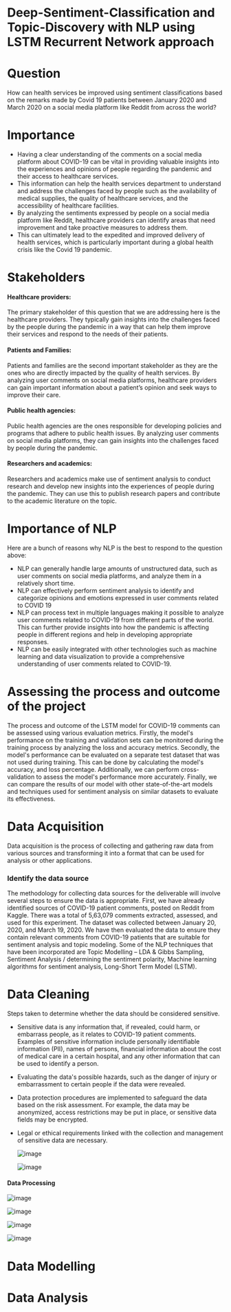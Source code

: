 # Deep-Sentiment-Classification and Topic-Discovery with NLP using LSTM Recurrent Network approach

# Question
How can health services be improved using sentiment classifications based on the remarks made by Covid 19 patients between January 2020 and March 2020 on a social media platform like Reddit from across the world?

# Importance

* Having a clear understanding of the comments on a social media platform about COVID-19 can be vital in providing valuable insights into the experiences and opinions of people regarding the pandemic and their access to healthcare services. 
* This information can help the health services department to understand and address the challenges faced by people such as the availability of medical supplies, the quality of healthcare services, and the accessibility of healthcare facilities.
* By analyzing the sentiments expressed by people on a social media platform like Reddit, healthcare providers can identify areas that need improvement and take proactive measures to address them. 
* This can ultimately lead to the expedited and improved delivery of health services, which is particularly important during a global health crisis like the Covid 19 pandemic.

# Stakeholders
#### Healthcare providers: 
The primary stakeholder of this question that we are addressing here is the healthcare providers. They typically gain insights into the challenges faced by the people during the pandemic in a way that can help them improve their services and respond to the needs of their patients. 
#### Patients and Families: 
Patients and families are the second important stakeholder as they are the ones who are directly impacted by the quality of health services. By analyzing user comments on social media platforms, healthcare providers can gain important information about a patient’s opinion and seek ways to improve their care. 
#### Public health agencies:
Public health agencies are the ones responsible for developing policies and programs that adhere to public health issues. By analyzing user comments on social media platforms, they can gain insights into the challenges faced by people during the pandemic. 
#### Researchers and academics:
Researchers and academics make use of sentiment analysis to conduct research and develop new insights into the experiences of people during the pandemic. They can use this to publish research papers and contribute to the academic literature on the topic.

# Importance of NLP
Here are a bunch of reasons why NLP is the best to respond to the question above:
*	NLP can generally handle large amounts of unstructured data, such as user comments on social media platforms, and analyze them in a relatively short time.
*	NLP can effectively perform sentiment analysis to identify and categorize opinions and emotions expressed in user comments related to COVID 19
* NLP can process text in multiple languages making it possible to analyze user comments related to COVID-19 from different parts of the world. This can further provide insights into how the pandemic is affecting people in different regions and help in developing appropriate responses. 
* NLP can be easily integrated with other technologies such as machine learning and data visualization to provide a comprehensive understanding of user comments related to COVID-19.

# Assessing the process and outcome of the project
The process and outcome of the LSTM model for COVID-19 comments can be assessed using various evaluation metrics. Firstly, the model's performance on the training and validation sets can be monitored during the training process by analyzing the loss and accuracy metrics. Secondly, the model's performance can be evaluated on a separate test dataset that was not used during training. This can be done by calculating the model's accuracy, and loss percentage. Additionally, we can perform cross-validation to assess the model's performance more accurately. Finally, we can compare the results of our model with other state-of-the-art models and techniques used for sentiment analysis on similar datasets to evaluate its effectiveness.

# Data Acquisition
Data acquisition is the process of collecting and gathering raw data from various sources and transforming it into a format that can be used for analysis or other applications.
### Identify the data source
 The methodology for collecting data sources for the deliverable will involve several steps to ensure the data is appropriate. First, we have already identified sources of COVID-19 patient comments, posted on Reddit from Kaggle. There was a total of 5,63,079 comments extracted, assessed, and used for this experiment.
The dataset was collected between January 20, 2020, and March 19, 2020.
We have then evaluated the data to ensure they contain relevant comments from COVID-19 patients that are suitable for sentiment analysis and topic modeling. Some of the NLP techniques that have been incorporated are Topic Modelling – LDA & Gibbs Sampling, Sentiment Analysis / determining the sentiment polarity, Machine learning algorithms for sentiment analysis, Long-Short Term Model (LSTM).

# Data Cleaning
Steps taken to determine whether the data should be considered sensitive.
* Sensitive data is any information that, if revealed, could harm, or embarrass people, as it relates to COVID-19 patient comments. Examples of sensitive information include personally identifiable information (PII), names of persons, financial information about the cost of medical care in a certain hospital, and any other information that can be used to identify a person.
*	Evaluating the data's possible hazards, such as the danger of injury or embarrassment to certain people if the data were revealed. 
*	Data protection procedures are implemented to safeguard the data based on the risk assessment. For example, the data may be anonymized, access restrictions may be put in place, or sensitive data fields may be encrypted.
* Legal or ethical requirements linked with the collection and management of sensitive data are necessary.

  ![image](https://github.com/Alagesan-Sushmitha/Deep-Sentiment-Classification-Topic-Discovery/assets/137837229/1bccc6d3-e125-48fd-9705-312257bd7fcf)
  
  ![image](https://github.com/Alagesan-Sushmitha/Deep-Sentiment-Classification-Topic-Discovery/assets/137837229/7fce5ed5-0545-4f92-9bda-ead627b57fc9)

#### Data Processing

![image](https://github.com/Alagesan-Sushmitha/Deep-Sentiment-Classification-Topic-Discovery/assets/137837229/244cb1fc-5e56-4a4e-b55c-33ce80670ea3)

![image](https://github.com/Alagesan-Sushmitha/Deep-Sentiment-Classification-Topic-Discovery/assets/137837229/c44e435b-ec60-428e-be29-bf2952c77663)

![image](https://github.com/Alagesan-Sushmitha/Deep-Sentiment-Classification-Topic-Discovery/assets/137837229/567ca5de-feb4-4281-ae2e-ded7447b38a8)

![image](https://github.com/Alagesan-Sushmitha/Deep-Sentiment-Classification-Topic-Discovery/assets/137837229/6a102f1e-5d3b-4c16-86dd-fb72a4ed7f4f)





# Data Modelling
# Data Analysis 





